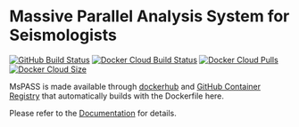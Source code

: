 # Massive Parallel Analysis System for Seismologists 

[![GitHub Build Status](https://img.shields.io/github/workflow/status/mspass-team/mspass/Python%20package/master?logo=GitHub)](https://github.com/mspass-team/mspass/actions/workflows/python-package.yml)
[![Docker Cloud Build Status](https://img.shields.io/github/workflow/status/mspass-team/mspass/Docker/master?label=docker%20build&logo=Docker)](https://hub.docker.com/r/mspass/mspass/builds)
[![Docker Cloud Pulls](https://img.shields.io/docker/pulls/mspass/mspass?logo=Docker)](https://hub.docker.com/r/mspass/mspass/)
[![Docker Cloud Size](https://img.shields.io/docker/image-size/mspass/mspass/master?logo=Docker)](https://hub.docker.com/r/mspass/mspass/)

MsPASS is made available through [dockerhub](https://hub.docker.com/r/mspass/mspass) and [GitHub Container Registry](https://github.com/mspass-team/mspass/pkgs/container/mspass) that automatically builds with the Dockerfile here. 

Please refer to the [Documentation](https://www.mspass.org/) for details.

